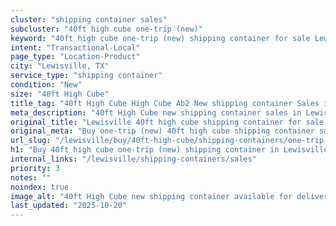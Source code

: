```yaml
---
cluster: "shipping container sales"
subcluster: "40ft high cube one-trip (new)"
keyword: "40ft high cube one-trip (new) shipping container for sale Lewisville, TX"
intent: "Transactional-Local"
page_type: "Location-Product"
city: "Lewisville, TX"
service_type: "shipping container"
condition: "New"
size: "40ft High Cube"
title_tag: "40ft High Cube High Cube Ab2 New shipping container Sales in Lewisville | LC Container"
meta_description: "40ft High Cube new shipping container sales in Lewisville. High cube containers with extra height. Fast delivery, competitive pricing. Serving shipping containers area. Quote ID: 2Z7. Call (214) 524-4168 for your free quote today."
original_title: "Lewisville 40ft high cube shipping container for sale | LC"
original_meta: "Buy one-trip (new) 40ft high cube shipping container sale with local delivery in Lewisville, TX. LC Container — local Since 2003. Request a fast quote today."
url_slug: "/lewisville/buy/40ft-high-cube/shipping-containers/one-trip-new"
h1: "Buy 40ft high cube one-trip (new) shipping container in Lewisville"
internal_links: "/lewisville/shipping-containers/sales"
priority: 3
notes: ""
noindex: true
image_alt: "40ft High Cube new shipping container available for delivery in Lewisville"
last_updated: "2025-10-20"
---
```


<!-- TODO: Add unique city/inventory copy, images, and internal links here. -->
